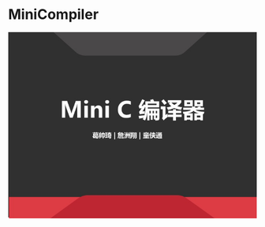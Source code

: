 # MiniCompiler
![avatar](https://github.com/BestOreo/Pic-for-README.md/blob/master/miniCompiler/%E5%B9%BB%E7%81%AF%E7%89%8701.jpg)
